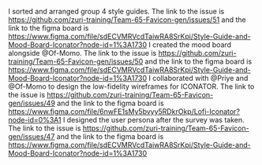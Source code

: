 I sorted and arranged group 4 style guides. The link to the issue is https://github.com/zuri-training/Team-65-Favicon-gen/issues/51 and the link to the figma board is https://www.figma.com/file/sdECVMRVcdTaiwRA8SrKpi/Style-Guide-and-Mood-Board-Iconator?node-id=1%3A1730
I created the mood board alongside @Of-Momo. The link to the issue is https://github.com/zuri-training/Team-65-Favicon-gen/issues/50 and the link to the figma board is https://www.figma.com/file/sdECVMRVcdTaiwRA8SrKpi/Style-Guide-and-Mood-Board-Iconator?node-id=1%3A1730
I collaborated with @Priye and @Of-Momo to design the low-fidelity wireframes for ICONATOR. The link to the issue is  https://github.com/zuri-training/Team-65-Favicon-gen/issues/49 and the link to the figma board is https://www.figma.com/file/6nwFE1sMy5bvyy5RDkrOkp/Lofi-Iconator?node-id=0%3A1
I designed the user persona after the survey was taken. The link to the issue is https://github.com/zuri-training/Team-65-Favicon-gen/issues/47 and the link to the figma board is https://www.figma.com/file/sdECVMRVcdTaiwRA8SrKpi/Style-Guide-and-Mood-Board-Iconator?node-id=1%3A1730
